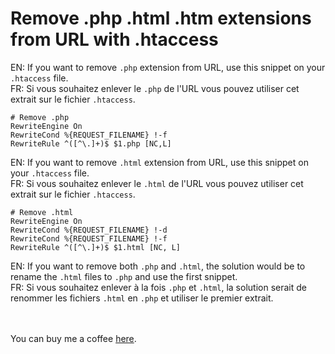 # Remove .php .html .htm extensions from URL with .htaccess

EN: If you want to remove `.php` extension from URL, use this snippet on your `.htaccess` file.<br>
FR: Si vous souhaitez enlever le `.php` de l'URL vous pouvez utiliser cet extrait sur le fichier `.htaccess`.<br>

```
# Remove .php
RewriteEngine On
RewriteCond %{REQUEST_FILENAME} !-f
RewriteRule ^([^\.]+)$ $1.php [NC,L]
```

EN: If you want to remove `.html` extension from URL, use this snippet on your `.htaccess` file.<br>
FR: Si vous souhaitez enlever le `.html` de l'URL vous pouvez utiliser cet extrait sur le fichier `.htaccess`.<br>

```
# Remove .html
RewriteEngine On
RewriteCond %{REQUEST_FILENAME} !-d
RewriteCond %{REQUEST_FILENAME} !-f
RewriteRule ^([^\.]+)$ $1.html [NC, L]
```

EN: If you want to remove both `.php` and `.html`, the solution would be to rename the `.html` files to `.php` and use the first snippet.<br>
FR: Si vous souhaitez enlever à la fois `.php` et `.html`, la solution serait de renommer les fichiers `.html` en `.php` et utiliser le premier extrait.<br>
<br>
<br>

You can buy me a coffee [here](https://www.buymeacoffee.com/rasolofonirina).